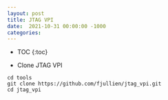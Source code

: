 ```yaml
---
layout: post
title: JTAG VPI
date:  2021-10-31 00:00:00 -1000
categories:
---
```


* TOC
{:toc}


* Clone JTAG VPI

```
cd tools
git clone https://github.com/fjullien/jtag_vpi.git
cd jtag_vpi
```
